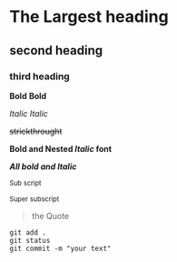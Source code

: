 # The Largest heading
## second heading
### third heading

**Bold**
__Bold__

*Italic*
_Italic_

~~strickthrought~~

**Bold and Nested _Italic_ font**

***All bold and Italic***

<sub>Sub script</sub>

<sup>Super subscript</sup>

> the Quote

```
git add .
git status
git commit -m "your text"
```